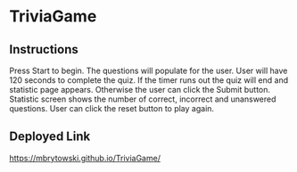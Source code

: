 # TriviaGame
## Instructions
Press Start to begin.
The questions will populate for the user.
User will have 120 seconds to complete the quiz. If the timer runs out the quiz will end and statistic page appears. Otherwise the user can click the Submit button.
Statistic screen shows the number of correct, incorrect and unanswered questions.
User can click the reset button to play again.

## Deployed Link
https://mbrytowski.github.io/TriviaGame/
